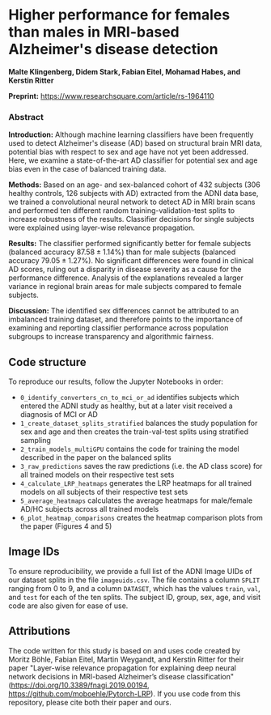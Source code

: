 # Higher performance for females than males in MRI-based Alzheimer's disease detection

**Malte Klingenberg, Didem Stark, Fabian Eitel, Mohamad Habes, and Kerstin Ritter**

**Preprint:** https://www.researchsquare.com/article/rs-1964110

### Abstract

**Introduction:**
Although machine learning classifiers have been frequently used to detect Alzheimer's disease (AD) based on structural brain MRI data, potential bias with respect to sex and age have not yet been addressed. Here, we examine a state-of-the-art AD classifier for potential sex and age bias even in the case of balanced training data.

**Methods:**
Based on an age- and sex-balanced cohort of 432 subjects (306 healthy controls, 126 subjects with AD) extracted from the ADNI data base, we trained a convolutional neural network to detect AD in MRI brain scans and performed ten different random training-validation-test splits to increase robustness of the results. Classifier decisions for single subjects were explained using layer-wise relevance propagation.

**Results:**
The classifier performed significantly better for female subjects (balanced accuracy $87.58\pm1.14$%) than for male subjects (balanced accuracy $79.05\pm1.27$%). No significant differences were found in clinical AD scores, ruling out a disparity in disease severity as a cause for the performance difference. Analysis of the explanations revealed a larger variance in regional brain areas for male subjects compared to female subjects.

**Discussion:**
The identified sex differences cannot be attributed to an imbalanced training dataset, and therefore points to the importance of examining and reporting classifier performance across population subgroups to increase transparency and algorithmic fairness.



## Code structure
To reproduce our results, follow the Jupyter Notebooks in order:
- `0_identify_converters_cn_to_mci_or_ad` identifies subjects which entered the ADNI study as healthy, but at a later visit received a diagnosis of MCI or AD
- `1_create_dataset_splits_stratified` balances the study population for sex and age and then creates the train-val-test splits using stratified sampling
- `2_train_models_multiGPU` contains the code for training the model described in the paper on the balanced splits
- `3_raw_predictions` saves the raw predictions (i.e. the AD class score) for all trained models on their respective test sets
- `4_calculate_LRP_heatmaps` generates the LRP heatmaps for all trained models on all subjects of their respective test sets
- `5_average_heatmaps` calculates the average heatmaps for male/female AD/HC subjects across all trained models
- `6_plot_heatmap_comparisons` creates the heatmap comparison plots from the paper (Figures 4 and 5)



## Image IDs
To ensure reproducibility, we provide a full list of the ADNI Image UIDs of our dataset splits in the file `imageuids.csv`. The file contains a column `SPLIT` ranging from 0 to 9, and a column `DATASET`, which has the values `train`, `val`, and `test` for each of the ten splits. The subject ID, group, sex, age, and visit code are also given for ease of use.



## Attributions

The code written for this study is based on and uses code created by Moritz Böhle, Fabian Eitel, Martin Weygandt, and Kerstin Ritter for their paper "Layer-wise relevance propagation for explaining deep neural network decisions in MRI-based Alzheimer’s disease classification" (https://doi.org/10.3389/fnagi.2019.00194, https://github.com/moboehle/Pytorch-LRP). If you use code from this repository, please cite both their paper and ours.
